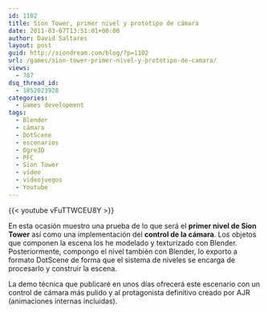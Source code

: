 ```yaml
---
id: 1102
title: Sion Tower, primer nivel y prototipo de cámara
date: 2011-03-07T13:51:01+00:00
author: David Saltares
layout: post
guid: http://siondream.com/blog/?p=1102
url: /games/sion-tower-primer-nivel-y-prototipo-de-camara/
views:
  - 787
dsq_thread_id:
  - 1852023928
categories:
  - Games development
tags:
  - Blender
  - cámara
  - DotScene
  - escenarios
  - Ogre3D
  - PFC
  - Sion Tower
  - vídeo
  - videojuegos
  - Youtube
---
```


{{< youtube vFuTTWCEU8Y >}}

En esta ocasión muestro una prueba de lo que será el **primer nivel de Sion Tower** así como una implementación del **control de la cámara**. Los objetos que componen la escena los he modelado y texturizado con Blender. Posteriormente, compongo el nivel también con Blender, lo exporto a formato DotScene de forma que el sistema de niveles se encarga de procesarlo y construir la escena.

La demo técnica que publicaré en unos días ofrecerá este escenario con un control de cámara más pulido y al protagonista definitivo creado por AJR (animaciones internas incluidas).